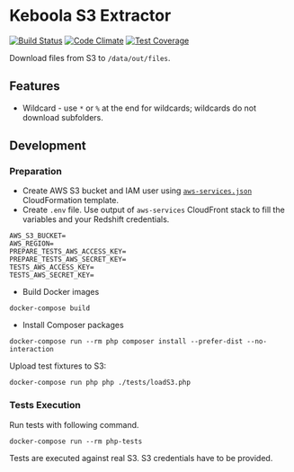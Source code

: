 # Keboola S3 Extractor
 
 [![Build Status](https://travis-ci.org/keboola/s3-extractor.svg?branch=master)](https://travis-ci.org/keboola/s3-extractor) [![Code Climate](https://codeclimate.com/github/keboola/s3-extractor/badges/gpa.svg)](https://codeclimate.com/github/keboola/s3-extractor) [![Test Coverage](https://codeclimate.com/github/keboola/s3-extractor/badges/coverage.svg)](https://codeclimate.com/github/keboola/s3-extractor)

Download files from S3 to `/data/out/files`. 

## Features
- Wildcard - use `*` or `%` at the end for wildcards; wildcards do not download subfolders.

## Development

### Preparation

- Create AWS S3 bucket and IAM user using [`aws-services.json`](./aws-services.json) CloudFormation template.
- Create `.env` file. Use output of `aws-services` CloudFront stack to fill the variables and your Redshift credentials.
```
AWS_S3_BUCKET=
AWS_REGION=
PREPARE_TESTS_AWS_ACCESS_KEY=
PREPARE_TESTS_AWS_SECRET_KEY=
TESTS_AWS_ACCESS_KEY=
TESTS_AWS_SECRET_KEY=
```

- Build Docker images
```
docker-compose build
```

- Install Composer packages

```
docker-compose run --rm php composer install --prefer-dist --no-interaction
```

Upload test fixtures to S3:
```
docker-compose run php php ./tests/loadS3.php
```

### Tests Execution
Run tests with following command.

```
docker-compose run --rm php-tests
```

Tests are executed against real S3. S3 credentials have to be provided.
